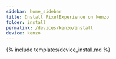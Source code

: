 ```yaml
---
sidebar: home_sidebar
title: Install PixelExperience on kenzo
folder: install
permalink: /devices/kenzo/install
device: kenzo
---
```

{% include templates/device_install.md %}
